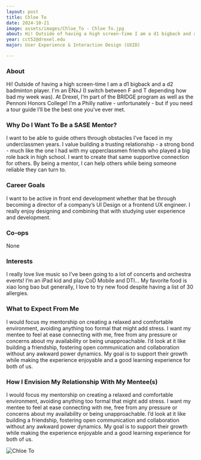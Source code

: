 ```yaml
---
layout: post
title: Chloe To 
date: 2024-10-21
image: assets/images/Chloe_To - Chloe To.jpg
about: Hi! Outside of having a high screen-time I am a d1 bigback and a d2 badminton player. I'm an ENxJ (I switch between F and T depending how bad my week was). At Drexel, I’m part of the BRIDGE program as well as the Pennoni Honors College! I’m a Philly native - unfortunately - but if you need a tour guide I’ll be the best one you’ve ever met.
year: cct52@drexel.edu
major: User Experience & Interaction Design (UXID)

---
```


### About

Hi! Outside of having a high screen-time I am a d1 bigback and a d2 badminton player. I'm an ENxJ (I switch between F and T depending how bad my week was). At Drexel, I’m part of the BRIDGE program as well as the Pennoni Honors College! I’m a Philly native - unfortunately - but if you need a tour guide I’ll be the best one you’ve ever met.

### Why Do I Want To Be a SASE Mentor?

I want to be able to guide others through obstacles I’ve faced in my underclassmen years. I value building a trusting relationship - a strong bond - much like the one I had with my upperclassmen friends who played a big role back in high school. I want to create that same supportive connection for others. By being a mentor, I can help others while being someone reliable they can turn to.

### Career Goals

I want to be active in front end development whether that be through becoming a director of a company’s UI Design or a frontend UX engineer. I really enjoy designing and combining that with studying user experience and development. 

### Co-ops

None

### Interests

I really love live music so I’ve been going to a lot of concerts and orchestra events! I’m an iPad kid and play CoD Mobile and DTI... My favorite food is xiao long bao but generally, I love to try new food despite having a list of 30 allergies. 

### What to Expect From Me

I would focus my mentorship on creating a relaxed and comfortable environment, avoiding anything too formal that might add stress. I want my mentee to feel at ease connecting with me, free from any pressure or concerns about my availability or being unapproachable. I’d look at it like building a friendship, fostering open communication and collaboration without any awkward power dynamics. My goal is to support their growth while making the experience enjoyable and a good learning experience for both of us. 

### How I Envision My Relationship With My Mentee(s) 

I would focus my mentorship on creating a relaxed and comfortable environment, avoiding anything too formal that might add stress. I want my mentee to feel at ease connecting with me, free from any pressure or concerns about my availability or being unapproachable. I’d look at it like building a friendship, fostering open communication and collaboration without any awkward power dynamics. My goal is to support their growth while making the experience enjoyable and a good learning experience for both of us. 

<div class="text-center my-5">
    <img src="https://sase-drexel.github.io/mentorship-2024/assets/images/Chloe_To - Chloe To.jpg" alt="Chloe To" class="rounded post-img" />
</div>
